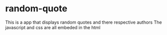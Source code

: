 # random-quote
This is a app that displays random quotes and there respective authors
The javascript and css are all embeded in the html
